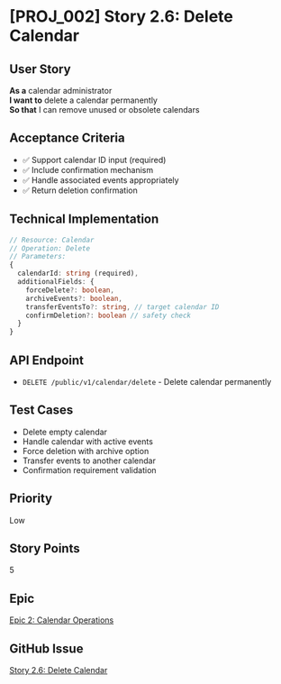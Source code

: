 # [PROJ_002] Story 2.6: Delete Calendar

## User Story
**As a** calendar administrator  
**I want to** delete a calendar permanently  
**So that** I can remove unused or obsolete calendars

## Acceptance Criteria
- ✅ Support calendar ID input (required)
- ✅ Include confirmation mechanism
- ✅ Handle associated events appropriately
- ✅ Return deletion confirmation

## Technical Implementation
```typescript
// Resource: Calendar
// Operation: Delete
// Parameters:
{
  calendarId: string (required),
  additionalFields: {
    forceDelete?: boolean,
    archiveEvents?: boolean,
    transferEventsTo?: string, // target calendar ID
    confirmDeletion?: boolean // safety check
  }
}
```

## API Endpoint
- `DELETE /public/v1/calendar/delete` - Delete calendar permanently

## Test Cases
- Delete empty calendar
- Handle calendar with active events
- Force deletion with archive option
- Transfer events to another calendar
- Confirmation requirement validation

## Priority
Low

## Story Points
5

## Epic
[Epic 2: Calendar Operations](./epic.md)

## GitHub Issue
[Story 2.6: Delete Calendar](https://github.com/cbnsndwch/n8n-nodes-luma/issues/22)

